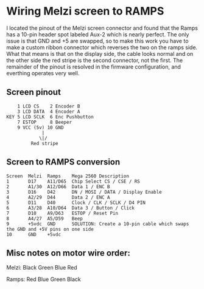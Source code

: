 # Wiring Melzi screen to RAMPS

I located the pinout of the Melzi screen connector and found that the Ramps has a 10-pin header spot labeled Aux-2 which is nearly perfect.
The only issue is that GND and +5 are swapped, so to make this work you have to make a custom ribbon connector which reverses the two on the ramps side.
What that means is that on the display side, the cable looks normal and on the other side the red stripe is the second connector, not the first.
The remainder of the pinout is resolved in the firmware configuration, and everthing operates very well.

## Screen pinout

```
    1 LCD CS    2 Encoder B
    3 LCD DATA  4 Encoder A
KEY 5 LCD SCLK  6 Enc Pushbutton
    7 ESTOP     8 Beeper
    9 VCC (5v) 10 GND
             |
            \|/
         Red stripe
```		  

## Screen to RAMPS conversion 
```
Screen  Melzi  Ramps    Mega 2560 Description
1       D17    A11/D65  Chip Select CS / CSE / RS	
2       A1/30  A12/D66  Data 1 / ENC B				
3       D16    D42      DN / MOSI / DATA / Display Enable
4       A2/29  D44      Data 2 / ENC A					
5       D11    D40      Clock / CLK / SCLK / D4 PIN		
6       A3/28  A10/D64  Data 3 / Button / Click			
7       D10    A9/D63   ESTOP / Reset Pin				
8       A4/27  A5/D59   Beep							
9       +5vdc  GND      SOLUTION: Create a 10-pin cable which swaps the GND and +5V pins on one side
10      GND    +5vdc
```

## Misc notes on motor wire order:
Melzi: Black Green Blue Red

Ramps: Red Blue Green Black

